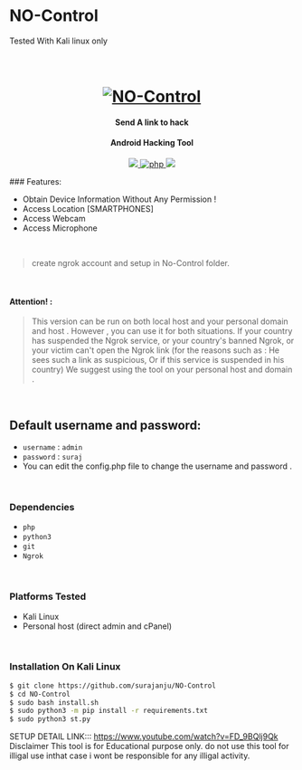 # NO-Control
Tested With Kali linux only	
<h1 align="center">
  <br>
  <a href=" "><img src=".imgs/1demo.png" alt="NO-Control"></a>

</h1>
<h4 align="center">Send A link to hack </h4>
<h4 align="center">Android Hacking Tool </h4>

<p align="center">

  <a href="http://python.org">
    <img src="https://img.shields.io/badge/python-v3-blue">
  </a>
  <a href="https://php.net">
    <img src="https://img.shields.io/badge/php-7.4.4-green"
         alt="php">
  </a>

  <a href="https://en.wikipedia.org/wiki/Linux">
    <img src="https://img.shields.io/badge/Platform-Linux-red">
  </a>

</p>
### Features:

- Obtain Device Information Without Any Permission !
- Access Location [SMARTPHONES] 
- Access Webcam 
- Access Microphone 

<br>


> create ngrok account and setup in No-Control folder.
<br>

#### Attention! :
> This version can be run on both local host and your personal domain and host . However , you can use it for both situations. If your country has suspended the Ngrok service, or your country's banned Ngrok, or your victim can't open the Ngrok link (for the reasons such as : He sees such a link as suspicious, Or if this service is suspended in his country) We suggest using the tool on your personal host and domain .
<br>

## Default username and password:
- `username` : `admin`
- `password` : `suraj`
- You can edit the config.php file to change the username and password .
<br>

### Dependencies

- `php`
- `python3`
- `git`
- `Ngrok`

<br>

### Platforms Tested

- Kali Linux 
- Personal host (direct admin and cPanel) 
<br>

### Installation On Kali Linux 


```bash
$ git clone https://github.com/surajanju/NO-Control
$ cd NO-Control
$ sudo bash install.sh
$ sudo python3 -m pip install -r requirements.txt
$ sudo python3 st.py
```

SETUP DETAIL LINK::: https://www.youtube.com/watch?v=FD_9BQlj9Qk
<br>
Disclaimer
	This tool is for Educational purpose only. do not use this tool for illigal use inthat case i wont be responsible for any illigal activity. 
</p>

